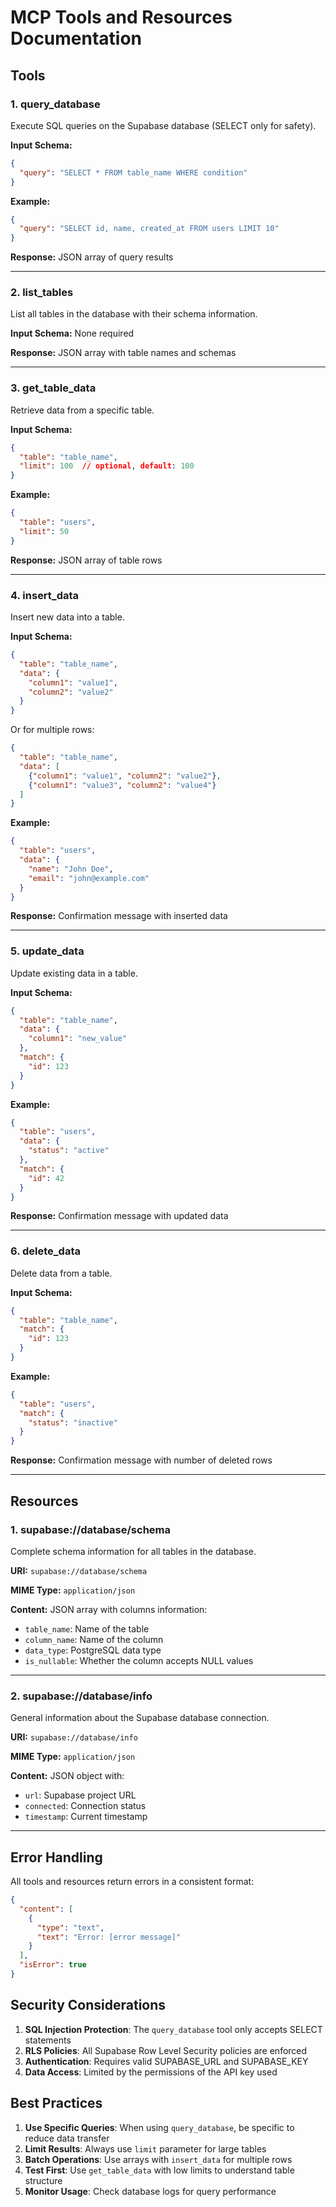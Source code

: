 # MCP Tools and Resources Documentation

## Tools

### 1. query_database

Execute SQL queries on the Supabase database (SELECT only for safety).

**Input Schema:**
```json
{
  "query": "SELECT * FROM table_name WHERE condition"
}
```

**Example:**
```json
{
  "query": "SELECT id, name, created_at FROM users LIMIT 10"
}
```

**Response:** JSON array of query results

---

### 2. list_tables

List all tables in the database with their schema information.

**Input Schema:** None required

**Response:** JSON array with table names and schemas

---

### 3. get_table_data

Retrieve data from a specific table.

**Input Schema:**
```json
{
  "table": "table_name",
  "limit": 100  // optional, default: 100
}
```

**Example:**
```json
{
  "table": "users",
  "limit": 50
}
```

**Response:** JSON array of table rows

---

### 4. insert_data

Insert new data into a table.

**Input Schema:**
```json
{
  "table": "table_name",
  "data": {
    "column1": "value1",
    "column2": "value2"
  }
}
```

Or for multiple rows:
```json
{
  "table": "table_name",
  "data": [
    {"column1": "value1", "column2": "value2"},
    {"column1": "value3", "column2": "value4"}
  ]
}
```

**Example:**
```json
{
  "table": "users",
  "data": {
    "name": "John Doe",
    "email": "john@example.com"
  }
}
```

**Response:** Confirmation message with inserted data

---

### 5. update_data

Update existing data in a table.

**Input Schema:**
```json
{
  "table": "table_name",
  "data": {
    "column1": "new_value"
  },
  "match": {
    "id": 123
  }
}
```

**Example:**
```json
{
  "table": "users",
  "data": {
    "status": "active"
  },
  "match": {
    "id": 42
  }
}
```

**Response:** Confirmation message with updated data

---

### 6. delete_data

Delete data from a table.

**Input Schema:**
```json
{
  "table": "table_name",
  "match": {
    "id": 123
  }
}
```

**Example:**
```json
{
  "table": "users",
  "match": {
    "status": "inactive"
  }
}
```

**Response:** Confirmation message with number of deleted rows

---

## Resources

### 1. supabase://database/schema

Complete schema information for all tables in the database.

**URI:** `supabase://database/schema`

**MIME Type:** `application/json`

**Content:** JSON array with columns information:
- `table_name`: Name of the table
- `column_name`: Name of the column
- `data_type`: PostgreSQL data type
- `is_nullable`: Whether the column accepts NULL values

---

### 2. supabase://database/info

General information about the Supabase database connection.

**URI:** `supabase://database/info`

**MIME Type:** `application/json`

**Content:** JSON object with:
- `url`: Supabase project URL
- `connected`: Connection status
- `timestamp`: Current timestamp

---

## Error Handling

All tools and resources return errors in a consistent format:

```json
{
  "content": [
    {
      "type": "text",
      "text": "Error: [error message]"
    }
  ],
  "isError": true
}
```

## Security Considerations

1. **SQL Injection Protection**: The `query_database` tool only accepts SELECT statements
2. **RLS Policies**: All Supabase Row Level Security policies are enforced
3. **Authentication**: Requires valid SUPABASE_URL and SUPABASE_KEY
4. **Data Access**: Limited by the permissions of the API key used

## Best Practices

1. **Use Specific Queries**: When using `query_database`, be specific to reduce data transfer
2. **Limit Results**: Always use `limit` parameter for large tables
3. **Batch Operations**: Use arrays with `insert_data` for multiple rows
4. **Test First**: Use `get_table_data` with low limits to understand table structure
5. **Monitor Usage**: Check database logs for query performance
